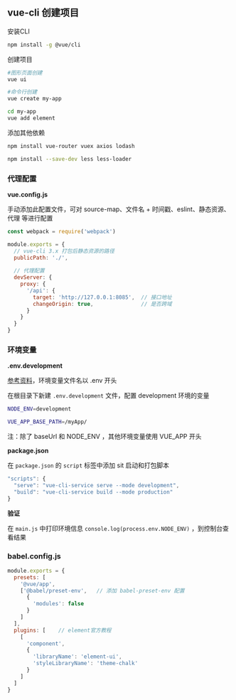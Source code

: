 ## vue-cli 创建项目

安装CLI

```bash
npm install -g @vue/cli
```



创建项目

```bash
#图形页面创建
vue ui

#命令行创建
vue create my-app

cd my-app
vue add element
```



添加其他依赖

```bash
npm install vue-router vuex axios lodash

npm install --save-dev less less-loader
```



### 代理配置

**vue.config.js**

手动添加此配置文件，可对 source-map、文件名 + 时间戳、eslint、静态资源、代理 等进行配置

```js
const webpack = require('webpack')

module.exports = {
  // vue-cli 3.x 打包后静态资源的路径
  publicPath: './',
    
  // 代理配置
  devServer: {
    proxy: {
      '/api': {
        target: 'http://127.0.0.1:8085',  // 接口地址
        changeOrigin: true,               // 是否跨域
      }
    }
  }
}
```



### 环境变量

**.env.development**

[参考资料](https://blog.csdn.net/Call_me_small_pure/article/details/104940733)，环境变量文件名以 .env 开头

在根目录下新建 `.env.development` 文件，配置 development 环境的变量

```bash
NODE_ENV=development

VUE_APP_BASE_PATH=/myApp/
```

注：除了 baseUrl 和 NODE_ENV ，其他环境变量使用 VUE_APP 开头



**package.json**

在 `package.json` 的 `script` 标签中添加 sit 启动和打包脚本

```js
"scripts": {
  "serve": "vue-cli-service serve --mode development",
  "build": "vue-cli-service build --mode production"
}
```



**验证**

在 `main.js` 中打印环境信息 `console.log(process.env.NODE_ENV)` ，到控制台查看结果



### babel.config.js

```js
module.exports = {
  presets: [
    '@vue/app',
    ['@babel/preset-env',	// 添加 babel-preset-env 配置 
      {
        'modules': false
      }
    ]
  ],
  plugins: [	// element官方教程
    [
      'component',
      {
        'libraryName': 'element-ui',
        'styleLibraryName': 'theme-chalk'
      }
    ]
  ]
}
```
